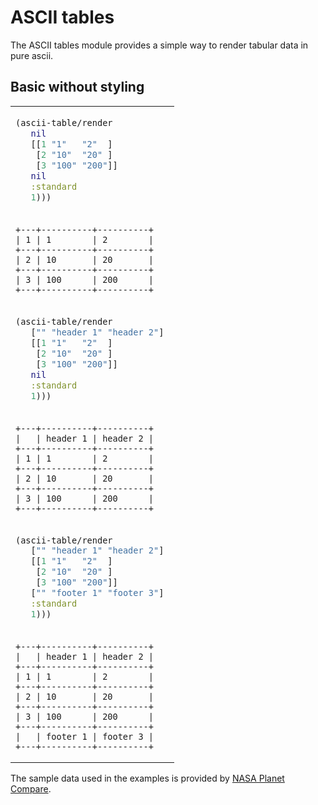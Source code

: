 # ASCII tables


The ASCII tables module provides a simple way to render tabular data in pure ascii.


## Basic without styling

<table>
<tr>
<td>

```clojure
(ascii-table/render 
   nil 
   [[1 "1"   "2"  ] 
    [2 "10"  "20" ] 
    [3 "100" "200"]] 
   nil 
   :standard
   1)))
``` 

</td>
</tr>
<tr>
<td>

```
+---+----------+----------+
| 1 | 1        | 2        |
+---+----------+----------+
| 2 | 10       | 20       |
+---+----------+----------+
| 3 | 100      | 200      |
+---+----------+----------+
```

</td>
</tr>
<tr>
<td>

```clojure
(ascii-table/render 
   ["" "header 1" "header 2"] 
   [[1 "1"   "2"  ] 
    [2 "10"  "20" ] 
    [3 "100" "200"]] 
   nil
   :standard
   1)))
``` 

</td>
</tr>
<tr>
<td>

```
+---+----------+----------+
|   | header 1 | header 2 |
+---+----------+----------+
| 1 | 1        | 2        |
+---+----------+----------+
| 2 | 10       | 20       |
+---+----------+----------+
| 3 | 100      | 200      |
+---+----------+----------+
```

</td>
</tr>

<tr>
<td>

```clojure
(ascii-table/render 
   ["" "header 1" "header 2"] 
   [[1 "1"   "2"  ] 
    [2 "10"  "20" ] 
    [3 "100" "200"]] 
   ["" "footer 1" "footer 3"] 
   :standard
   1)))
``` 

</td>
</tr>
<tr>
<td>

```
+---+----------+----------+
|   | header 1 | header 2 |
+---+----------+----------+
| 1 | 1        | 2        |
+---+----------+----------+
| 2 | 10       | 20       |
+---+----------+----------+
| 3 | 100      | 200      |
+---+----------+----------+
|   | footer 1 | footer 3 |
+---+----------+----------+
```

</td>
</tr>
</table>
    
























The sample data used in the examples is provided by [NASA Planet Compare](https://solarsystem.nasa.gov/planet-compare/).



